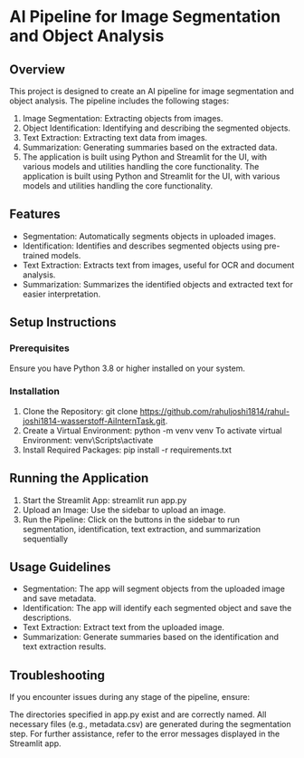 # AI Pipeline for Image Segmentation and Object Analysis

## Overview
This project is designed to create an AI pipeline for image segmentation and object analysis. The pipeline includes the following stages:

1. Image Segmentation: Extracting objects from images.
2. Object Identification: Identifying and describing the segmented objects.
3. Text Extraction: Extracting text data from images.
4. Summarization: Generating summaries based on the extracted data.
5. The application is built using Python and Streamlit for the UI, with various models and utilities handling the core functionality.
The application is built using Python and Streamlit for the UI, with various models and utilities handling the core functionality.

## Features
- Segmentation: Automatically segments objects in uploaded images.
- Identification: Identifies and describes segmented objects using pre-trained models.
- Text Extraction: Extracts text from images, useful for OCR and document analysis.
- Summarization: Summarizes the identified objects and extracted text for easier interpretation.

## Setup Instructions
### Prerequisites
Ensure you have Python 3.8 or higher installed on your system.
### Installation
1. Clone the Repository: git clone https://github.com/rahuljoshi1814/rahul-joshi1814-wasserstoff-AiInternTask.git.
2. Create a Virtual Environment: python -m venv venv
   To activate virtual Environment: venv\Scripts\activate
3. Install Required Packages: pip install -r requirements.txt

## Running the Application
1. Start the Streamlit App: streamlit run app.py
2. Upload an Image: Use the sidebar to upload an image.
3. Run the Pipeline: Click on the buttons in the sidebar to run segmentation, identification, text extraction, and summarization sequentially

## Usage Guidelines
- Segmentation: The app will segment objects from the uploaded image and save metadata.
- Identification: The app will identify each segmented object and save the descriptions.
- Text Extraction: Extract text from the uploaded image.
- Summarization: Generate summaries based on the identification and text extraction results.

## Troubleshooting
If you encounter issues during any stage of the pipeline, ensure:

The directories specified in app.py exist and are correctly named.
All necessary files (e.g., metadata.csv) are generated during the segmentation step.
For further assistance, refer to the error messages displayed in the Streamlit app.

